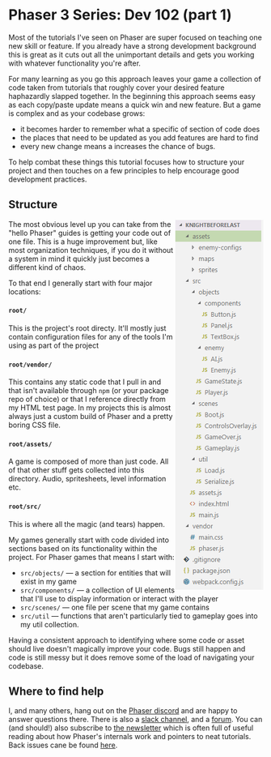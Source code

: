 # Phaser 3 Series: Dev 102 (part 1)

Most of the tutorials I've seen on Phaser are super focused on teaching one
new skill or feature. If you already have a strong development background
this is great as it cuts out all the unimportant details and gets you working
with whatever functionality you're after.

For many learning as you go this approach leaves your game a collection of
code taken from tutorials that roughly cover your desired feature haphazardly
slapped together. In the beginning this approach seems easy as each copy/paste
update means a quick win and new feature.  But a game is complex and as your
codebase grows:

- it becomes harder to remember what a specific of section of code does
- the places that need to be updated as you add features are hard to find
- every new change means a increases the chance of bugs.

To help combat these things this tutorial focuses how to structure your project
and then touches on a few principles to help encourage good development
practices.

## Structure
<img align="right" src="assets/part1-1.png" />

The most obvious level up you can take from the "hello Phaser" guides is
getting your code out of one file. This is a huge improvement but, like most
organization techniques, if you do it without a system in mind it quickly just
becomes a different kind of chaos.

To that end I generally start with four major locations:

#### `root/`
This is the project's root directy. It'll mostly just contain configuration
files for any of the tools I'm using as part of the project

#### `root/vendor/`
This contains any static code that I pull in and that isn't available through
`npm` (or your package repo of choice) or that I reference directly from my
HTML test page. In my projects this is almost always just a custom build of
Phaser and a pretty boring CSS file.

#### `root/assets/`
A game is composed of more than just code. All of that other stuff gets
collected into this directory. Audio, spritesheets, level information etc.

#### `root/src/`
This is where all the magic (and tears) happen.

My games generally start with code divided into sections based on its
functionality within the project. For Phaser games that means I start with:

- `src/objects/` &mdash; a section for entities that will exist in my game
- `src/components/` &mdash; a collection of UI elements that I'll use to
  display information or interact with the player
- `src/scenes/` &mdash; one file per scene that my game contains
- `src/util` &mdash; functions that aren't particularly tied to gameplay goes
  into my util collection.

Having a consistent approach to identifying where some code or asset should
live doesn't magically improve your code. Bugs still happen and code is still
messy but it does remove some of the load of navigating your codebase.

## Where to find help

I, and many others, hang out on the [Phaser discord][discord] and are happy to
answer questions there. There is also a [slack channel][slack], and a
[forum][forum]. You can (and should!) also subscribe to [the newsletter][news]
which is often full of useful reading about how Phaser's internals work and
pointers to neat tutorials. Back issues cane be found [here][news-backissues].

[discord]: https://discord.gg/phaser
[slack]: https://phaser.io/community/slack
[forum]: https://phaser.io/community/forum
[news]: https://phaser.io/community/newsletter
[news-backissues]: https://phaser.io/community/backissues